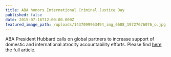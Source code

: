 ```yaml
---
title: ABA honors International Criminal Justice Day
published: false
date: 2015-07-16T12:00:00.000Z
featured_image_path: /uploads/1437099963494_img_6608_19727676076_o.jpg
---
```



ABA President Hubbard calls on global partners to increase support of domestic and international atrocity accountability efforts. Please find [here](https://www.international-criminal-justice-today.org/news/aba-honors-international-criminal-justice-day-calls-on-global-partners/) the full article.